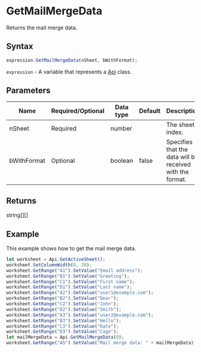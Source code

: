 # GetMailMergeData

Returns the mail merge data.

## Syntax

```javascript
expression.GetMailMergeData(nSheet, bWithFormat);
```

`expression` - A variable that represents a [Api](../Api.md) class.

## Parameters

| **Name** | **Required/Optional** | **Data type** | **Default** | **Description** |
| ------------- | ------------- | ------------- | ------------- | ------------- |
| nSheet | Required | number |  | The sheet index. |
| bWithFormat | Optional | boolean | false | Specifies that the data will be received with the format. |

## Returns

string[][]

## Example

This example shows how to get the mail merge data.

```javascript editor-
let worksheet = Api.GetActiveSheet();
worksheet.SetColumnWidth(0, 20);
worksheet.GetRange("A1").SetValue("Email address");
worksheet.GetRange("B1").SetValue("Greeting");
worksheet.GetRange("C1").SetValue("First name");
worksheet.GetRange("D1").SetValue("Last name");
worksheet.GetRange("A2").SetValue("user1@example.com");
worksheet.GetRange("B2").SetValue("Dear");
worksheet.GetRange("C2").SetValue("John");
worksheet.GetRange("D2").SetValue("Smith");
worksheet.GetRange("A3").SetValue("user2@example.com");
worksheet.GetRange("B3").SetValue("Hello");
worksheet.GetRange("C3").SetValue("Kate");
worksheet.GetRange("D3").SetValue("Cage");
let mailMergeData = Api.GetMailMergeData(0);
worksheet.GetRange("A5").SetValue("Mail merge data: " + mailMergeData);
```
